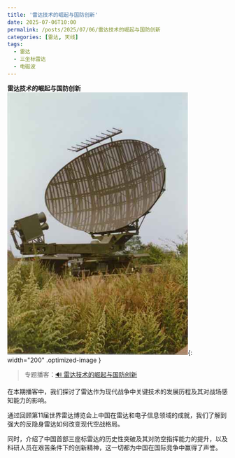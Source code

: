 ```yaml
---
title: '雷达技术的崛起与国防创新'
date: 2025-07-06T10:00
permalink: /posts/2025/07/06/雷达技术的崛起与国防创新
categories: [雷达, 天线]
tags:
  - 雷达
  - 三坐标雷达
  - 电磁波 
---
```


**雷达技术的崛起与国防创新**  
![雷达](/images/posts/JY9.jpg){: width="200" .optimized-image }


> 专题播客：[🔊 雷达技术的崛起与国防创新](https://monica.im/ai-podcast/share?id=0c131291-5278-482c-ac0f-a408c6ec899c)

在本期播客中，我们探讨了雷达作为现代战争中关键技术的发展历程及其对战场感知能力的影响。

通过回顾第11届世界雷达博览会上中国在雷达和电子信息领域的成就，我们了解到强大的反隐身雷达如何改变现代空战格局。

同时，介绍了中国首部三座标雷达的历史性突破及其对防空指挥能力的提升，以及科研人员在艰苦条件下的创新精神，这一切都为中国在国际竞争中赢得了声誉。